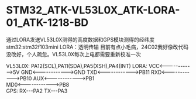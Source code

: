 # STM32_ATK-VL53L0X_ATK-LORA-01_ATK-1218-BD
通过LORA发送VL53L0X测得的高度数据和GPS模块测得的经纬度
stm32:stm32f103mini   LORA：透明传输
目前有点小毛病，24C02我好像改代码没改好，个人疏忽。VL53L0X每次上电都需要重新校准一次


VL53L0X:
	PA12(SCL),PA11(SDA),PA5(XSH),PA4(INT)
LORA:
	VCC<------------>5V
	GND<------------>GND 
	TXD<------------>PB11
	RXD<------------>PB10
	AUX<------------>PB1   
	MD0<------------>PB8                                                                           
GPS:
	RX---PA2
	TX---PA3
